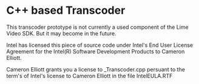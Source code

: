 # C++ based Transcoder

This transcoder prototype is not currently a used component of the Lime Video SDK. But it may become in the future.

 Intel has licensed this piece of source code under Intel's End User License Agreement for the Intel(R) Software Development Products to Cameron Elliott.

Cameron Elliott grants you a license to _Transcoder.cpp persuant to the term's of Intel's license to Cameron Elliott in the file IntelEULA.RTF
